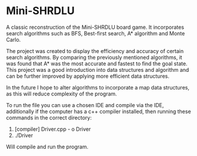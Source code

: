 # Mini-SHRDLU
A classic reconstruction of the Mini-SHRDLU board game. It incorporates search algorithms 
such as BFS, Best-first search, A* algorithm and Monte Carlo.

The project was created to display the efficiency and accuracy of certain search algorithms.
By comparing the previously mentioned algorithms, it was found that A* was the most accurate
and fastest to find the goal state. This project was a good introduction into data structures
and algorithm and can be further improved by applying more efficient data structures.

In the future I hope to alter algorithms to incorporate a map data structures, as this will
reduce complexity of the program.

To run the file you can use a chosen IDE and compile via the IDE, additionally if the computer
has a c++ compiler installed, then running these commands in the correct directory:

1. [compiler] Driver.cpp - o Driver
2. ./Driver

Will compile and run the program.
